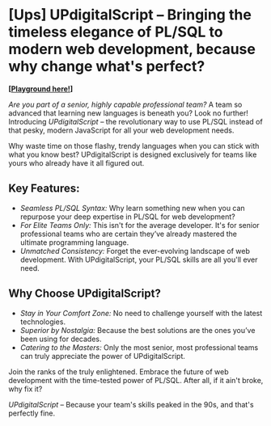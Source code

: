 # [Ups] UPdigitalScript – Bringing the timeless elegance of PL/SQL to modern web development, because why change what's perfect?

**\[[Playground here!](https://domingues.github.io/updigitalscript/)\]**

*Are you part of a senior, highly capable professional team?* A team so
advanced that learning new languages is beneath you? Look no further!
Introducing *UPdigitalScript* – the revolutionary way to use PL/SQL instead
of that pesky, modern JavaScript for all your web development needs.

Why waste time on those flashy, trendy languages when you can stick with
what you know best? UPdigitalScript is designed exclusively for teams like
yours who already have it all figured out.

## Key Features:

- *Seamless PL/SQL Syntax:* Why learn something new when you can repurpose
  your deep expertise in PL/SQL for web development?
- *For Elite Teams Only:* This isn't for the average developer. It's for senior
  professional teams who are certain they’ve already mastered the ultimate
  programming language.
- *Unmatched Consistency:* Forget the ever-evolving landscape of web
  development. With UPdigitalScript, your PL/SQL skills are all you'll ever
  need.

## Why Choose UPdigitalScript?

- *Stay in Your Comfort Zone:* No need to challenge yourself with the latest
  technologies.
- *Superior by Nostalgia:* Because the best solutions are the ones you’ve been
  using for decades.
- *Catering to the Masters:* Only the most senior, most professional teams can
  truly appreciate the power of UPdigitalScript.

Join the ranks of the truly enlightened. Embrace the future of web development
with the time-tested power of PL/SQL. After all, if it ain't broke, why fix it?

*UPdigitalScript* – Because your team's skills peaked in the 90s, and that's
perfectly fine.
